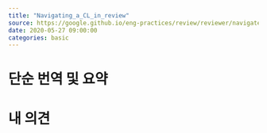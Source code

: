 ```yaml
---
title: "Navigating_a_CL_in_review"
source: https://google.github.io/eng-practices/review/reviewer/navigate.html
date: 2020-05-27 09:00:00
categories: basic
---
```


<h1>단순 번역 및 요약</h1>

<h1>내 의견</h1>

